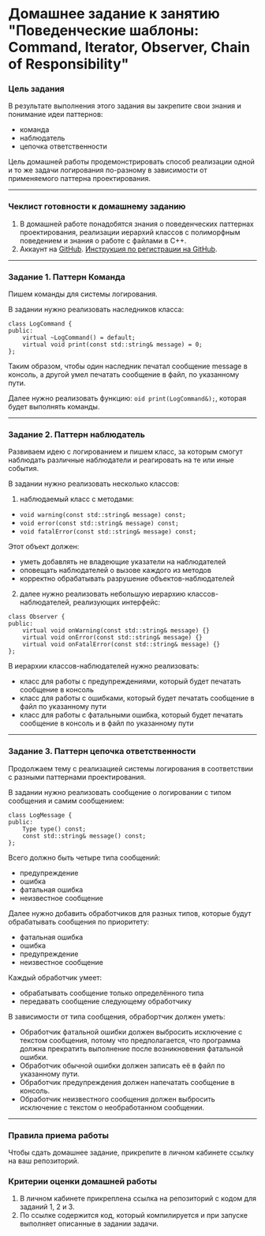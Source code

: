# Домашнее задание к занятию "Поведенческие шаблоны: Command, Iterator, Observer, Chain of Responsibility"


### Цель задания

В результате выполнения этого задания вы закрепите свои знания и понимание идеи паттернов:
- команда
- наблюдатель
- цепочка ответственности

Цель домашней работы продемонстрировать способ реализации одной и то же задачи логирования
по-разному в зависимости от применяемого паттерна проектирования.

------

### Чеклист готовности к домашнему заданию

1. В домашней работе понадобятся знания о поведенческих паттернах проектирования, реализации
иерархий классов с полиморфным поведением и знания о работе с файлами в C++.
2. Аккаунт на [GitHub](https://github.com/). [Инструкция по регистрации на GitHub](https://github.com/netology-code/cppm-homeworks/tree/main/common/sign%20up).

------


### Задание 1. Паттерн Команда

Пишем команды для системы логирования.

В задании нужно реализовать наследников класса:
```
class LogCommand {
public:
    virtual ~LogCommand() = default;
    virtual void print(const std::string& message) = 0;
};
```

Таким образом, чтобы один наследник печатал сообщение message в консоль, а другой умел печатать сообщение в файл, по указанному пути.

Далее нужно реализовать функцию: `oid print(LogCommand&);`, которая будет
выполнять команды.


------

### Задание 2. Паттерн наблюдатель

Развиваем идею с логированием и пишем класс, за которым смогут наблюдать различные наблюдатели и реагировать на те или иные события.

В задании нужно реализовать несколько классов:
1) наблюдаемый класс с методами:
- `void warning(const std::string& message) const;`
- `void error(const std::string& message) const;`
- `void fatalError(const std::string& message) const;`

Этот объект должен:
- уметь добавлять не владеющие указатели на наблюдателей
- оповещать наблюдателей о вызове каждого из методов
- корректно обрабатывать разрушение объектов-наблюдателей

2) далее нужно реализовать небольшую иерархию классов-наблюдателей, реализующих интерфейс:
```
class Observer {
public:
    virtual void onWarning(const std::string& message) {}
    virtual void onError(const std::string& message) {}
    virtual void onFatalError(const std::string& message) {}
};
```

В иерархии классов-наблюдателей нужно реализовать:
- класс для работы с предупреждениями, который будет печатать сообщение в консоль
- класс для работы с ошибками, который будет печатать сообщение в файл по указанному пути
- класс для работы с фатальными ошибка, который будет печатать сообщение в консоль и в файл по указанному пути

------

### Задание 3. Паттерн цепочка ответственности

Продолжаем тему с реализацией системы логирования в соответствии с разными паттернами проектирования.

В задании нужно реализовать сообщение о логировании с типом сообщения и самим сообщением:
```
class LogMessage {
public:
    Type type() const;
    const std::string& message() const;
};
```

Всего должно быть четыре типа сообщений:
- предупреждение
- ошибка
- фатальная ошибка
- неизвестное сообщение

Далее нужно добавить обработчиков для разных типов, которые будут обрабатывать сообщения
по приоритету:
- фатальная ошибка
- ошибка
- предупреждение
- неизвестное сообщение

Каждый обработчик умеет:
- обрабатывать сообщение только определённого типа
- передавать сообщение следующему обработчику

В зависимости от типа сообщения, обрабортчик должен уметь:

- Обработчик фатальной ошибки должен выбросить исключение с текстом сообщения, потому что предполагается, что программа должна прекратить выполнение после возникновения фатальной ошибки.
- Обработчик обычной ошибки должен записать её в файл по указанному пути.
- Обработчик предупреждения должен напечатать сообщение в консоль.
- Обработчик неизвестного сообщения должен выбросить исключение с текстом о необработанном
сообщении.

------

### Правила приема работы

Чтобы сдать домашнее задание, прикрепите в личном кабинете ссылку на ваш репозиторий.

### Критерии оценки домашней работы

1. В личном кабинете прикреплена ссылка на репозиторий с кодом для заданий 1, 2 и 3.
2. По ссылке содержится код, который компилируется и при запуске выполняет описанные в задании задачи.
